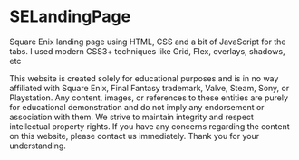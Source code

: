 # SELandingPage
Square Enix landing page using HTML, CSS and a bit of JavaScript for the tabs. I used modern CSS3+ techniques like Grid, Flex, overlays, shadows, etc

This website is created solely for educational purposes and is in no way affiliated with Square Enix, Final Fantasy trademark, Valve, Steam, Sony, or Playstation. Any content, images, or references to these entities are purely for educational demonstration and do not imply any endorsement or association with them. We strive to maintain integrity and respect intellectual property rights. If you have any concerns regarding the content on this website, please contact us immediately. Thank you for your understanding.

